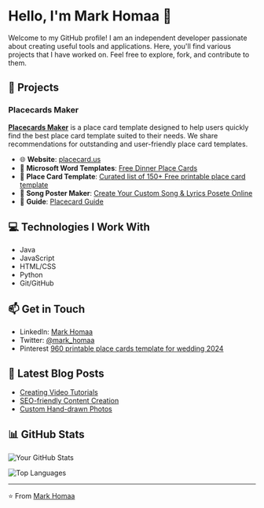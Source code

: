 # Hello, I'm Mark Homaa 👋

Welcome to my GitHub profile! I am an independent developer passionate about creating useful tools and applications. Here, you'll find various projects that I have worked on. Feel free to explore, fork, and contribute to them.

## 🚀 Projects

### Placecards Maker
**[Placecards Maker](https://placecard.us)** is a place card template designed to help users quickly find the best place card template suited to their needs. We share recommendations for outstanding and user-friendly place card templates.

- 🌐 **Website**: [placecard.us](https://placecard.us)
- 📄 **Microsoft Word Templates**: [Free Dinner Place Cards](https://placecard.us/free-dinner-place-cards)
- 📄 **Place Card Template**: [Curated list of 150+ Free printable place card template](https://placecard.us/templates)
- 📄 **Song Poster Maker**: [Create Your Custom Song & Lyrics Posete Online](https://sharegiftlist.com/)
- 📄 **Guide**: [Placecard Guide](https://placecard.us/placecard-guide)

## 💻 Technologies I Work With

- Java
- JavaScript
- HTML/CSS
- Python
- Git/GitHub

## 📫 Get in Touch

- LinkedIn: [Mark Homaa](https://www.linkedin.com/in/mark_homaa)
- Twitter: [@mark_homaa](https://twitter.com/mark_homaa)
- Pinterest [960 printable place cards template for wedding 2024](https://www.pinterest.com/placecardus/960-printable-place-cards-for-wedding-in-2024/)

## 📝 Latest Blog Posts

- [Creating Video Tutorials](#)
- [SEO-friendly Content Creation](#)
- [Custom Hand-drawn Photos](#)

## 📊 GitHub Stats

![Your GitHub Stats](https://github-readme-stats.vercel.app/api?username=placecardus&show_icons=true&theme=radical)

![Top Languages](https://github-readme-stats.vercel.app/api/top-langs/?username=placecardus&layout=compact&theme=radical)

---

⭐️ From [Mark Homaa](https://github.com/placecardus)
